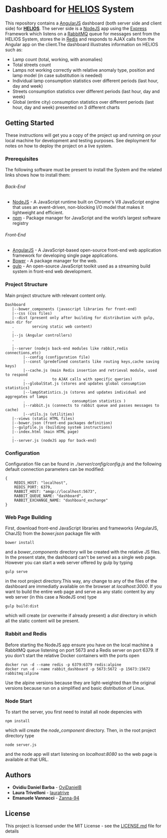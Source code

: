 # Dashboard for [HELIOS](https://github.com/OviDanielB/CINI_SmartLightingSystem) System
This repository contains a [AngularJS](https://angularjs.org/) dashboard (both server side and client side) for **[HELIOS](https://github.com/OviDanielB/CINI_SmartLightingSystem)**.
The server side is a [NodeJS](https://nodejs.org/en/) app using the [Express](https://expressjs.com/) Framework which listens on a [RabbitMQ](https://www.rabbitmq.com/) queue for messages sent from
the HELIOS System, stores the in [Redis](https://redis.io/) and responds to AJAX calls from the Angular app on the client.The dashboard 
illustrates information on HELIOS such as:
* Lamp count (total, working, with anomalies)
* Total streets count
* Lamps not working correctly with relative anomaly type, position and lamp model (in case substitution is needed)
* Individual lamp consumption statistics over different periods (last hour, day and week)
* Streets consumption statistics over different periods (last hour, day and week)
* Global (entire city) consumption statistics over different periods (last hour, day and week) presented on 3 different charts

## Getting Started

These instructions will get you a copy of the project up and running on your local machine for development and testing purposes. See deployment for notes on how to deploy the project on a live system.

### Prerequisites
The following software must be present to install the System and the related links shows how to install them:
###### Back-End
* [NodeJS](https://nodejs.org/en/) - A JavaScript runtime built on Chrome's V8 JavaScript engine that uses an event-driven, non-blocking I/O model that makes it lightweight and efficient.
* [npm](https://www.npmjs.com/) - Package manager for JavaScript and the world’s largest software registry


###### Front-End
* [AngularJS](https://angularjs.org/) - A JavaScript-based open-source front-end web application framework for developing single page applications.
* [Bower](https://bower.io/) - A package manager for the web.
* [gulp](http://gulpjs.com/) - An open-source JavaScript toolkit used as a streaming build system in front-end web development.


### Project Structure
Main project structure with relevant content only.
```
Dashboard
   |--bower_components (javascript libraries for front-end)
   |--css (css files)
   |--dist (present only after building for distribution with gulp, main dir for 
   .        serving static web content)
   .
   |--js (Angular controllers)
   .
   .
   |--server (nodejs back-end modules like rabbit,redis connections,etc)
        |--config (configuration file)
        |--const (predefined constants like routing keys,cache saving keys)
        |--cache.js (main Redis insertion and retrieval module, used to respond
        .            to AJAX calls with specific queries)
        |--globalStat.js (stores and updates global consumption statistics)
        |--lampStatistics.js (stores and updates individual and aggregates of lamps 
        .                     consumption statistics )
        |--rabbit.js (connects to rabbit queue and passes messages to cache)    
        |--utils.js (utilities)
   |--views (static HTML files)
   |--bower.json (front-end packages definition)
   |--gulpfile.js (building system instructions)
   |--index.html (main HTML page)
   .
   |--server.js (nodeJS app for back-end)

```

### Configuration
Configuration file can be found in *./server/config/config.js* and the following 
default connection parameters can be modified:

```
{
    REDIS_HOST: "localhost",
    REDIS_PORT: 6379,
    RABBIT_HOST: "amqp://localhost:5673",
    RABBIT_QUEUE_NAME: "dashboard",
    RABBIT_EXCHANGE_NAME: "dashboard_exchange"
}
```

### Web Page Building
First, download front-end JavaScript libraries and frameworks (AngularJS, CharJS) from the 
*bower.json* package file with
 ```
 bower install
 ```
 and a *bower_components* directory will be created with the relative JS files.
In the present state, the dashboard can't be served as a single web page. However you can start a 
web server offered by gulp by typing
 ```
 gulp serve
 ```
in the root project directory.This way, any change to any of the files of the dashboard are immediatly 
available on the browser at *localhost:3000*.
 If you want to build the entire web page and serve as any static content by any web server (in this case
 a NodeJS one) type
 ```
 gulp build:dist
 ```
 which will create (or overwrite if already present) a *dist* directory in which all the static content 
 will be present.
 
 ### Rabbit and Redis
 Before starting the NodeJS app ensure you have on the local machine a RabbitMQ queue
  listening on port 5673 and a Redis server on port 6379. If you don't start the relative Docker containers with 
  the ports open
   ```
   docker run -d --name redis -p 6379:6379 redis:alpine
   docker run -d --name rabbit_dashboard -p 5673:5672 -p 15673:15672 rabbitmq:alpine
   ```
   
  Use the alpine versions because they are light-weighted than the original versions because run on a 
  simplified and basic distribution of Linux.
 
 ### Node Start
 To start the server, you first need to install all node depencies with
  ```
  npm install 
 ```
 which will create the  *node_component* directory.
 Then, in the root project directory type
  ```
  node server.js
 ```
and the node app will start listening on *localhost:8080* so the web page is available at that URL.


## Authors                                                                                          
                                                                                                    
* **Ovidiu Daniel Barba** - [OviDanielB](https://github.com/OviDanielB)                             
* **Laura Trivelloni** - [lauratrive](https://github.com/lauratrive)                                
* **Emanuele Vannacci** - [Zanna-94](https://github.com/Zanna-94)                                   
                                                                                                    
## License                                                                                          
                                                                                                    
This project is licensed under the MIT License - see the [LICENSE.md](LICENSE.md) file for details  



 